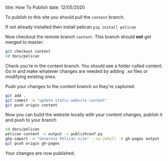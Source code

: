 title: How To Publish
date: 12/05/2020

To publish to this site you should pull the `content` branch. 

If not already installed then install pelican `pip install pelican`

Now checkout the remote branch `content`. This branch should **not** get merged to master:

```bash
git checkout content
cd docs/pelican
```

Check you're in the content branch. You should see a folder called content. 
Go in and make whatever changes are needed by adding `.md` files or modifying existing ones. 

Push your changes to the content branch so they're captured:

```bash
git add .
git commit -m "update static website content"
git push origin content
```

Now you can build the website locally with your content changes, 
publish it and push to your branch

```bash
cd docs/pelican
pelican content -o output -s publishconf.py 
ghp-import -m "Generate Pelican site" --no-jekyll -b gh-pages output
git push origin gh-pages
```

Your changes are now published.
